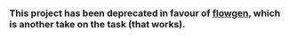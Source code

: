 ### This project has been deprecated in favour of [flowgen](https://github.com/joarwilk/flowgen), which is another take on the task (that works).
